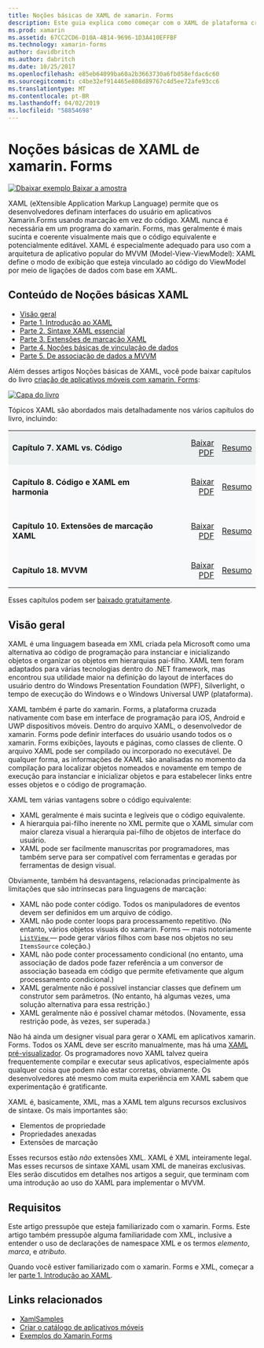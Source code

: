 ```yaml
---
title: Noções básicas de XAML de xamarin. Forms
description: Este guia explica como começar com o XAML de plataforma cruzada para dispositivos móveis. XAML permite que os desenvolvedores definam interfaces do usuário em aplicativos xamarin. Forms usando marcação em vez de código.
ms.prod: xamarin
ms.assetid: 67CC2CD6-D10A-4B14-9696-1D3A410EFFBF
ms.technology: xamarin-forms
author: davidbritch
ms.author: dabritch
ms.date: 10/25/2017
ms.openlocfilehash: e85eb64099ba60a2b3663730a6fb058efdac6c60
ms.sourcegitcommit: c4be32ef914465e808d89767c4d5ee72afe93cc6
ms.translationtype: MT
ms.contentlocale: pt-BR
ms.lasthandoff: 04/02/2019
ms.locfileid: "58854698"
---
```

# <a name="xamarinforms-xaml-basics"></a>Noções básicas de XAML de xamarin. Forms

[![Dbaixar exemplo](~/media/shared/download.png) Baixar a amostra](https://developer.xamarin.com/samples/xamarin-forms/XamlSamples/)

XAML (eXtensible Application Markup Language) permite que os desenvolvedores definam interfaces do usuário em aplicativos Xamarin.Forms usando marcação em vez do código. XAML nunca é necessária em um programa do xamarin. Forms, mas geralmente é mais sucinta e coerente visualmente mais que o código equivalente e potencialmente editável. XAML é especialmente adequado para uso com a arquitetura de aplicativo popular do MVVM (Model-View-ViewModel): XAML define o modo de exibição que esteja vinculado ao código do ViewModel por meio de ligações de dados com base em XAML.

## <a name="xaml-basics-contents"></a>Conteúdo de Noções básicas XAML

* [Visão geral](#Overview)
* [Parte 1. Introdução ao XAML](~/xamarin-forms/xaml/xaml-basics/get-started-with-xaml.md)
* [Parte 2. Sintaxe XAML essencial](~/xamarin-forms/xaml/xaml-basics/essential-xaml-syntax.md)
* [Parte 3. Extensões de marcação XAML](~/xamarin-forms/xaml/xaml-basics/xaml-markup-extensions.md)
* [Parte 4. Noções básicas de vinculação de dados](~/xamarin-forms/xaml/xaml-basics/data-binding-basics.md)
* [Parte 5. De associação de dados a MVVM](~/xamarin-forms/xaml/xaml-basics/data-bindings-to-mvvm.md)

Além desses artigos Noções básicas de XAML, você pode baixar capítulos do livro [criação de aplicativos móveis com xamarin. Forms](~/xamarin-forms/creating-mobile-apps-xamarin-forms/index.md):

[![](images/cover-sml.png "Capa do livro")](~/xamarin-forms/creating-mobile-apps-xamarin-forms/index.md)

Tópicos XAML são abordados mais detalhadamente nos vários capítulos do livro, incluindo:

<table style="border:0px; box-shadow:0 0px 0px" cellpadding="0" cellspacing="2" border="0" width="85%">
<tr style="background:#ecf0f1">
  <td style="border:0px;">
    <h4>Capítulo 7. XAML vs. Código</h4>
  </td>
  <td style="border:0px;" align="right"><a href="https://download.xamarin.com/developer/xamarin-forms-book/XamarinFormsBook-Ch07-Apr2016.pdf">Baixar PDF</a> </td>
  <td style="border:0px;" align="right"><a href="~/xamarin-forms/creating-mobile-apps-xamarin-forms/summaries/chapter07.md">Resumo</a></td>
</tr>
<tr style="background:#f8f9fa">
  <td style="border:0px;">
    <h4>Capítulo 8. Código e XAML em harmonia</h4>
  </td>
  <td style="border:0px;" align="right"><a href="https://download.xamarin.com/developer/xamarin-forms-book/XamarinFormsBook-Ch08-Apr2016.pdf">Baixar PDF</a> </td>
  <td style="border:0px;" align="right"><a href="~/xamarin-forms/creating-mobile-apps-xamarin-forms/summaries/chapter08.md">Resumo</a></td>
</tr>
<tr style="background:#f8f9fa">
  <td style="border:0px;">
    <h4>Capítulo 10. Extensões de marcação XAML</h4>
  </td>
  <td style="border:0px;" align="right"><a href="https://download.xamarin.com/developer/xamarin-forms-book/XamarinFormsBook-Ch10-Apr2016.pdf">Baixar PDF</a> </td>
  <td style="border:0px;" align="right"><a href="~/xamarin-forms/creating-mobile-apps-xamarin-forms/summaries/chapter10.md">Resumo</a></td>
</tr>
<tr style="background:#f8f9fa">
  <td style="border:0px;">
    <h4>Capítulo 18. MVVM</h4>
  </td>
  <td style="border:0px;" align="right"><a href="https://download.xamarin.com/developer/xamarin-forms-book/XamarinFormsBook-Ch18-Apr2016.pdf">Baixar PDF</a> </td>
  <td style="border:0px;" align="right"><a href="~/xamarin-forms/creating-mobile-apps-xamarin-forms/summaries/chapter18.md">Resumo</a></td></tr>
</table>

Esses capítulos podem ser [baixado gratuitamente](~/xamarin-forms/creating-mobile-apps-xamarin-forms/index.md).

<a name="Overview" />

## <a name="overview"></a>Visão geral

XAML é uma linguagem baseada em XML criada pela Microsoft como uma alternativa ao código de programação para instanciar e inicializando objetos e organizar os objetos em hierarquias pai-filho. XAML tem foram adaptados para várias tecnologias dentro do .NET framework, mas encontrou sua utilidade maior na definição do layout de interfaces do usuário dentro do Windows Presentation Foundation (WPF), Silverlight, o tempo de execução do Windows e o Windows Universal UWP (plataforma).

XAML também é parte do xamarin. Forms, a plataforma cruzada nativamente com base em interface de programação para iOS, Android e UWP dispositivos móveis. Dentro do arquivo XAML, o desenvolvedor de xamarin. Forms pode definir interfaces do usuário usando todos os o xamarin. Forms exibições, layouts e páginas, como classes de cliente. O arquivo XAML pode ser compilado ou incorporado no executável. De qualquer forma, as informações de XAML são analisadas no momento da compilação para localizar objetos nomeados e novamente em tempo de execução para instanciar e inicializar objetos e para estabelecer links entre esses objetos e o código de programação.

XAML tem várias vantagens sobre o código equivalente:

-  XAML geralmente é mais sucinta e legíveis que o código equivalente.
-  A hierarquia pai-filho inerente no XML permite que o XAML simular com maior clareza visual a hierarquia pai-filho de objetos de interface do usuário.
-  XAML pode ser facilmente manuscritas por programadores, mas também serve para ser compatível com ferramentas e geradas por ferramentas de design visual.

Obviamente, também há desvantagens, relacionadas principalmente às limitações que são intrínsecas para linguagens de marcação:

-  XAML não pode conter código. Todos os manipuladores de eventos devem ser definidos em um arquivo de código.
-  XAML não pode conter loops para processamento repetitivo. (No entanto, vários objetos visuais do xamarin. Forms — mais notoriamente [ `ListView` ](xref:Xamarin.Forms.ListView) — pode gerar vários filhos com base nos objetos no seu `ItemsSource` coleção.)
-  XAML não pode conter processamento condicional (no entanto, uma associação de dados pode fazer referência a um conversor de associação baseada em código que permite efetivamente que algum processamento condicional.)
-  XAML geralmente não é possível instanciar classes que definem um construtor sem parâmetros. (No entanto, há algumas vezes, uma solução alternativa para essa restrição.)
-  XAML geralmente não é possível chamar métodos. (Novamente, essa restrição pode, às vezes, ser superada.)

Não há ainda um designer visual para gerar o XAML em aplicativos xamarin. Forms. Todos os XAML deve ser escrito manualmente, mas há uma [XAML pré-visualizador](~/xamarin-forms/xaml/xaml-previewer/index.md). Os programadores novo XAML talvez queira frequentemente compilar e executar seus aplicativos, especialmente após qualquer coisa que podem não estar corretas, obviamente. Os desenvolvedores até mesmo com muita experiência em XAML sabem que experimentação é gratificante.

XAML é, basicamente, XML, mas a XAML tem alguns recursos exclusivos de sintaxe. Os mais importantes são:

- Elementos de propriedade
- Propriedades anexadas
- Extensões de marcação

Esses recursos estão *não* extensões XML. XAML é XML inteiramente legal. Mas esses recursos de sintaxe XAML usam XML de maneiras exclusivas. Eles serão discutidos em detalhes nos artigos a seguir, que terminam com uma introdução ao uso do XAML para implementar o MVVM.

## <a name="requirements"></a>Requisitos

Este artigo pressupõe que esteja familiarizado com o xamarin. Forms. Este artigo também pressupõe alguma familiaridade com XML, inclusive a entender o uso de declarações de namespace XML e os termos *elemento*, *marca*, e *atributo*.

Quando você estiver familiarizado com o xamarin. Forms e XML, começar a ler [parte 1. Introdução ao XAML](~/xamarin-forms/xaml/xaml-basics/get-started-with-xaml.md).

## <a name="related-links"></a>Links relacionados

- [XamlSamples](https://developer.xamarin.com/samples/xamarin-forms/XamlSamples/)
- [Criar o catálogo de aplicativos móveis](~/xamarin-forms/creating-mobile-apps-xamarin-forms/index.md)
- [Exemplos do Xamarin.Forms](https://developer.xamarin.com/samples/xamarin-forms/all/)
